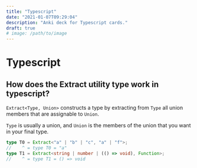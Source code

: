 ```yaml
---
title: "Typescript"
date: "2021-01-07T09:29:04"
description: "Anki deck for Typescript cards."
draft: true
# image: /path/to/image
---
```


# Typescript

## How does the Extract utility type work in typescript?

`Extract<Type, Union>` constructs a type by extracting from `Type` all union members that are assignable to `Union`.

`Type` is usually a union, and `Union` is the members of the union that you want in your final type.

```ts
type T0 = Extract<"a" | "b" | "c", "a" | "f">;
//    ^ = type T0 = "a"
type T1 = Extract<string | number | (() => void), Function>;
//    ^ = type T1 = () => void
```